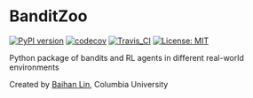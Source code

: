 # BanditZoo

[![PyPI version](https://badge.fury.io/py/banditzoo.svg)](https://badge.fury.io/py/banditzoo)  [![codecov](https://codecov.io/gh/doerlbh/BanditZoo/branch/main/graph/badge.svg?token=B0LZ5LWXVX)](https://codecov.io/gh/doerlbh/BanditZoo) [![Travis_CI](https://travis-ci.com/doerlbh/BanditZoo.svg?token=YJVARsS4GhjpL5UXKYz9&branch=main)](https://travis-ci.com/doerlbh/BanditZoo) [![License: MIT](https://img.shields.io/badge/License-MIT-yellow.svg)](https://opensource.org/licenses/MIT)

Python package of bandits and RL agents in different real-world environments

Created by [Baihan Lin](http://www.columbia.edu/~bl2681/), Columbia University
